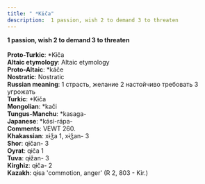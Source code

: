 ```yaml
---
title: " *Kɨča"
description:  1 passion, wish 2 to demand 3 to threaten
---
```

<strong> 1 passion, wish 2 to demand 3 to threaten</strong><br><br>
<strong>Proto-Turkic</strong>:  *Kɨča<br>
<strong>Altaic etymology</strong>:  Altaic etymology<br>
<strong> Proto-Altaic</strong>:  *káče<br>
<strong>Nostratic</strong>:  Nostratic<br>
<strong>Russian meaning</strong>:  1 страсть, желание 2 настойчиво требовать 3 угрожать<br>
<strong>Turkic</strong>:  *Kɨča<br>
<strong>Mongolian</strong>:  *kači<br>
<strong>Tungus-Manchu</strong>:  *kasaga-<br>
<strong>Japanese</strong>:  *kǝ́sí-rápa-<br>
<strong>Comments</strong>:  VEWT 260.<br>
<strong>Khakassian</strong>:  xɨǯa 1, xɨǯan- 3<br>
<strong>Shor</strong>:  qɨčan- 3<br>
<strong>Oyrat</strong>:  qɨča 1<br>
<strong>Tuva</strong>:  qɨžan- 3<br>
<strong>Kirghiz</strong>:  qɨča- 2<br>
<strong>Kazakh</strong>:  qɨsa 'commotion, anger' (R 2, 803 - Kir.)<br>


